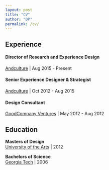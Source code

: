 ```yaml
---
layout: post
title: "CV"
author: "DP"
permalink: /cv/
---
```


## Experience
#### Director of Research and Experience Design <br>
[Andculture](http://andculture.com "Andculture homepage") | Aug 2015 - Present

#### Senior Experience Designer & Strategist <br>
[Andculture](http://andculture.com "Andculture homepage") | Oct 2012 - Aug 2015

#### Design Consultant <br>
[GoodCompany Ventures](https://www.crunchbase.com/organization/goodcompany-ventures "GoodCompany Ventures Crunchbase page") | May 2012 - Aug 2012

## Education
**Masters of Design** <br>
[University of the Arts](https://www.uarts.edu "UArts Homepage") | 2012

**Bachelors of Science** <br>
[Georgia Tech](https://www.gatech.edu "Georgia Tech Hompage") | 2006

